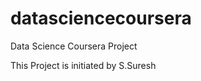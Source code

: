 datasciencecoursera
===================

Data Science Coursera Project

This Project is initiated by S.Suresh
